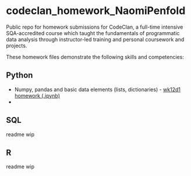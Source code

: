 # codeclan_homework_NaomiPenfold
 
Public repo for homework submissions for CodeClan, a full-time intensive SQA-accredited course which taught the fundamentals of programmatic data analysis through instructor-led training and personal coursework and projects.

These homework files demonstrate the following skills and competencies:

## Python

* Numpy, pandas and basic data elements (lists, dictionaries) - [wk12d1 homework (.ipynb)](/week_12/day_1_liquid/wk12d1_homework.ipynb)
* 


## SQL

readme wip

## R

readme wip